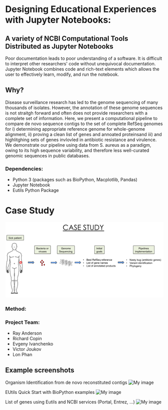 # Designing Educational Experiences with Jupyter Notebooks:
## A variety of NCBI Computational Tools Distributed as Jupyter Notebooks
Poor documentation leads to poor understanding of a software. It is difficult to interpret other researchers' code without unequivocal documentation. Jupyter Notebook combines code and rich-text elements which allows the user to effectively learn, modify, and run the notebook.


## Why?
 
Disease surveillance research has led to the genome sequencing of many thousands of isolates. However, the annotation of these genome sequences is not straitgh forward and often does not provide researchers with a complete set of information. Here, we present a computational pipeline to compare de novo sequence contigs to the set of complete RefSeq genomes for i) determining appropriate reference genome for whole-genome alignment, ii) proving a clean list of genes and annoated proteinsand iii) and highlitghing sets of genes invlovled in antibiotic resistance and virulence. We demonstrate our pipeline using data from S. aureus as a paradigm, owing to its high sequence variability, and therefore less well-curated genomic sequences in public databases.

### Dependencies:
* Python 3 (packages such as BioPython, Macplotlib, Pandas)
* Jupyter Notebook
* Eutils Python Package

# Case Study
![My image](https://github.com/NCBI-Hackathons/NCBIJupyter/blob/master/case_study.png)

### Method:




### Project Team:
* Ray Anderson
* Richard Copin 
* Evgeny Ivanchenko
* Victor Joukov
* Lon Phan

## Example screenshots

Organism Identification from de novo reconstituted contigs
![My image](https://github.com/NCBI-Hackathons/NCBIJupyter/blob/master/Organism_identification.png)

EUtils Quick Start with BioPython examples
![My image](https://github.com/NCBI-Hackathons/NCBIJupyter/blob/master/Organism_identification.png)

List of genes using Eutils and NCBI services (Portal, Entrez, ...)
![My image](https://github.com/NCBI-Hackathons/NCBIJupyter/blob/master/gene_list.png)






